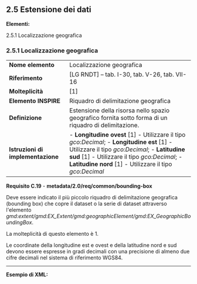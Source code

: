 ## 2.5 Estensione dei dati

**Elementi:**

2.5.1 Localizzazione geografica

### 2.5.1 Localizzazione geografica

|  |  |
| --- | --- |
| **Nome elemento** | Localizzazione geografica |
| **Riferimento** | [LG RNDT] – tab. I-30, tab. V-26, tab. VII-16 |
| **Molteplicità** | [1] |
| **Elemento INSPIRE** | Riquadro di delimitazione geografica |
| **Definizione** | Estensione della risorsa nello spazio geografico fornita sotto forma di un riquadro di delimitazione. |
| **Istruzioni di implementazione** | - **Longitudine ovest** [1] - Utilizzare il tipo _gco:Decimal_; - **Longitudine est** [1] - Utilizzare il tipo _gco:Decimal_; - **Latitudine sud** [1] - Utilizzare il tipo _gco:Decimal_; - **Latitudine nord** [1] - Utilizzare il tipo _gco:Decimal_ |

**Requisito C.19** - **metadata/2.0/req/common/bounding-box**

Deve essere indicato il più piccolo riquadro di delimitazione geografica (bounding box) che copre il dataset o la serie di dataset attraverso l&#39;elemento _gmd:extent/gmd:EX\_Extent/gmd:geographicElement/gmd:EX\_GeographicBoundingBox_.

La molteplicità di questo elemento è 1.

Le coordinate della longitudine est e ovest e della latitudine nord e sud devono essere espresse in gradi decimali con una precisione di almeno due cifre decimali nel sistema di riferimento WGS84.

---

**Esempio di XML:**
